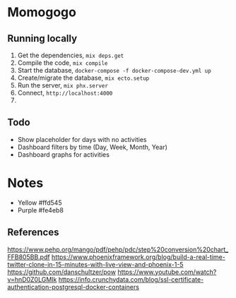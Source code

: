 # Momogogo

## Running locally

1. Get the dependencies, `mix deps.get`
2. Compile the code, `mix compile`
3. Start the database, `docker-compose -f docker-compose-dev.yml up`
4. Create/migrate the database, `mix ecto.setup`
5. Run the server, `mix phx.server`
6. Connect, `http://localhost:4000`
2.  

## Todo

* Show placeholder for days with no activities
* Dashboard filters by time (Day, Week, Month, Year)
* Dashboard graphs for activities

# Notes

- Yellow  #ffd545
- Purple  #fe4eb8

## References

https://www.pehp.org/mango/pdf/pehp/pdc/step%20conversion%20chart_FFB805BB.pdf
https://www.phoenixframework.org/blog/build-a-real-time-twitter-clone-in-15-minutes-with-live-view-and-phoenix-1-5
https://github.com/danschultzer/pow
https://www.youtube.com/watch?v=hnD0Z0LGMIk
https://info.crunchydata.com/blog/ssl-certificate-authentication-postgresql-docker-containers
